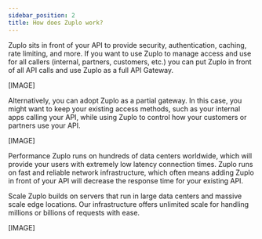 ```yaml
---
sidebar_position: 2
title: How does Zuplo work?
---
```


Zuplo sits in front of your API to provide security, authentication, caching, rate limiting, and more. If you want to use Zuplo to manage access and use for all callers (internal, partners, customers, etc.) you can put Zuplo in front of all API calls and use Zuplo as a full API Gateway.

[IMAGE]

Alternatively, you can adopt Zuplo as a partial gateway. In this case, you might want to keep your existing access methods, such as your internal apps calling your API, while using Zuplo to control how your customers or partners use your API.

[IMAGE]

Performance
Zuplo runs on hundreds of data centers worldwide, which will provide your users with extremely low latency connection times. Zuplo runs on fast and reliable network infrastructure, which often means adding Zuplo in front of your API will decrease the response time for your existing API.

Scale
Zuplo builds on servers that run in large data centers and massive scale edge locations. Our infrastructure offers unlimited scale for handling millions or billions of requests with ease.

[IMAGE]
